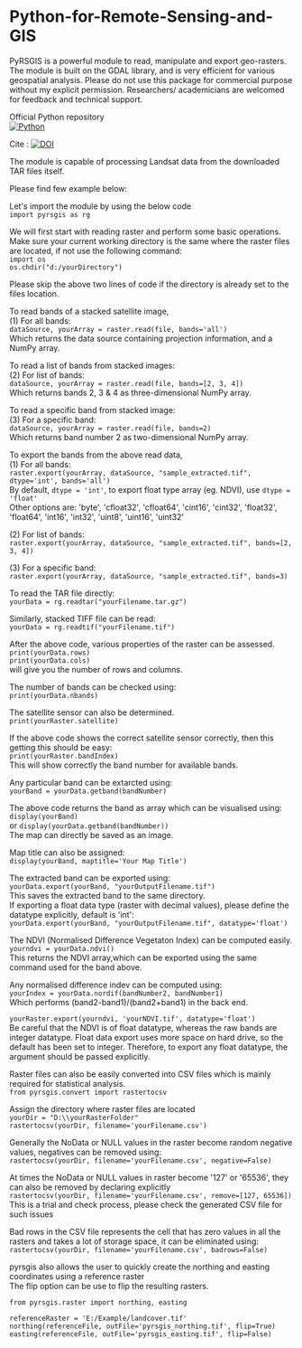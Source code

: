 # Python-for-Remote-Sensing-and-GIS
PyRSGIS is a powerful module to read, manipulate and export geo-rasters. The module is built on the GDAL library, and is very efficient for various geospatial analysis. Please do not use this package for commercial purpose without my explicit permission. Researchers/ academicians are welcomed for feedback and technical support.


Official Python repository<br/>
[![Python](https://www.python.org/static/img/python-logo.png)](https://pypi.org/project/pyrsgis/)<br/>

Cite : [![DOI](https://zenodo.org/badge/DOI/10.5281/zenodo.3470674.svg)](https://doi.org/10.5281/zenodo.3470674)

The module is capable of processing Landsat data from the downloaded TAR files itself.

Please find few example below:

Let's import the module by using the below code<br/>
`import pyrsgis as rg`

We will first start with reading raster and perform some basic operations.
Make sure your current working directory is the same where the raster files are located, if not use the following command:<br/>
`import os`<br/>
`os.chdir("d:/yourDirectory")`

Please skip the above two lines of code if the directory is already set to the files location.<br/>

To read bands of a stacked satellite image,<br>
(1) For all bands:<br/>
`dataSource, yourArray = raster.read(file, bands='all')`<br/>
Which returns the data source containing projection information, and a NumPy array.<br/>

To read a list of bands from stacked images:<br/>
(2) For list of bands:<br/>
`dataSource, yourArray = raster.read(file, bands=[2, 3, 4])`<br/>
Which returns bands 2, 3 & 4 as three-dimensional NumPy array.<br/>

To read a specific band from stacked image:<br/>
(3) For a specific band:<br/>
`dataSource, yourArray = raster.read(file, bands=2)`<br/>
Which returns band number 2 as two-dimensional NumPy array.<br/>

To export the bands from the above read data,<br/>
(1) For all bands:<br/>
`raster.export(yourArray, dataSource, "sample_extracted.tif", dtype='int', bands='all')`<br/>
By default, `dtype = 'int'`, to export float type array (eg. NDVI), use `dtype = 'float'`<br/>
Other options are: 'byte', 'cfloat32', 'cfloat64', 'cint16', 'cint32', 'float32', 'float64', 'int16', 'int32', 'uint8', 'uint16', 'uint32'

(2) For list of bands:<br/>
`raster.export(yourArray, dataSource, "sample_extracted.tif", bands=[2, 3, 4])`<br/>

(3) For a specific band:<br/>
`raster.export(yourArray, dataSource, "sample_extracted.tif", bands=3)`<br/>


To read the TAR file directly:<br/>
`yourData = rg.readtar("yourFilename.tar.gz")`<br/>

Similarly, stacked TIFF file can be read:<br/>
`yourData = rg.readtif("yourFilename.tif")`<br/>

After the above code, various properties of the raster can be assessed.<br/>
`print(yourData.rows)`<br/>
`print(yourData.cols)`<br/>
will give you the number of rows and columns.<br/>

The number of bands can be checked using:<br/>
`print(yourData.nbands)`<br/>

The satellite sensor can also be determined.<br/>
`print(yourRaster.satellite)`<br/>

If the above code shows the correct satellite sensor correctly, then this getting this should be easy:<br/>
`print(yourRaster.bandIndex)`<br/>
This will show correctly the band number for available bands.<br/>

Any particular band can be extarcted using:<br/>
`yourBand = yourData.getband(bandNumber)`<br/>

The above code returns the band as array which can be visualised using:<br/>
`display(yourBand)`<br/>
or
`display(yourData.getband(bandNumber))`<br/>
The map can directly be saved as an image.<br/>

Map title can also be assigned:<br/>
`display(yourBand, maptitle='Your Map Title')`<br/>

The extracted band can be exported using:<br/>
`yourData.export(yourBand, "yourOutputFilename.tif")`<br/>
This saves the extracted band to the same directory.<br/>
If exporting a float data type (raster with decimal values), please define the datatype explicitly, default is 'int':<br/>
`yourData.export(yourBand, "yourOutputFilename.tif", datatype='float')`<br/>

The NDVI (Normalised Difference Vegetaton Index) can be computed easily.<br/>
`yourndvi = yourData.ndvi()`<br/>
This returns the NDVI array,which can be exported using the same command used for the band above.<br/>

Any normalised difference indev can be computed using:<br/>
`yourIndex = yourData.nordif(bandNumber2, bandNumber1)`<br/>
Which performs (band2-band1)/(band2+band1) in the back end.<br/>

`yourRaster.export(yourndvi, 'yourNDVI.tif', datatype='float')`<br/>
Be careful that the NDVI is of float datatype, whereas the raw bands are integer datatype. Float data export uses more space on hard drive, so the default has been set to integer. Therefore, to export any float datatype, the argument should be passed explicitly.<br/>

Raster files can also be easily converted into CSV files which is mainly required for statistical analysis.<br/>
`from pyrsgis.convert import rastertocsv`<br/>

Assign the directory where raster files are located<br/>
`yourDir = "D:\\yourRasterFolder"`<br/>
`rastertocsv(yourDir, filename='yourFilename.csv')`<br/>

Generally the NoData or NULL values in the raster become random negative values, negatives can be removed using:<br/>
`rastertocsv(yourDir, filename='yourFilename.csv', negative=False)`<br/>

At times the NoData or NULL values in raster become '127' or '65536', they can also be removed by declaring explicitly<br/>
`rastertocsv(yourDir, filename='yourFilename.csv', remove=[127, 65536])`<br/>
This is a trial and check process, please check the generated CSV file for such issues<br/>

Bad rows in the CSV file represents the cell that has zero values in all the rasters and takes a lot of storage space, it can be eliminated using:<br/>
`rastertocsv(yourDir, filename='yourFilename.csv', badrows=False)`<br/>

pyrsgis also allows the user to quickly create the northing and easting coordinates using a reference raster<br/>
The flip option can be use to flip the resulting rasters.<br/>

`from pyrsgis.raster import northing, easting`<br/>

`referenceRaster = 'E:/Example/landcover.tif'`<br/>
`northing(referenceFile, outFile='pyrsgis_northing.tif', flip=True)`<br/>
`easting(referenceFile, outFile='pyrsgis_easting.tif', flip=False)`<br/>

